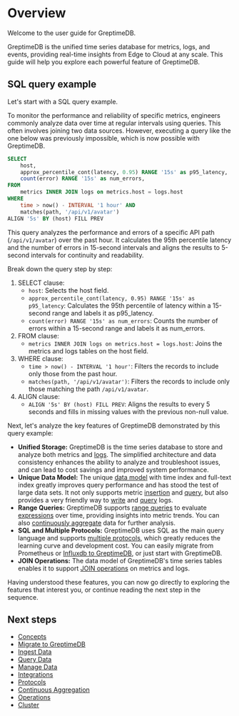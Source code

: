 # Overview

Welcome to the user guide for GreptimeDB.

GreptimeDB is the unified time series database for metrics, logs, and events,
providing real-time insights from Edge to Cloud at any scale.
This guide will help you explore each powerful feature of GreptimeDB.

## SQL query example

Let's start with a SQL query example.

To monitor the performance and reliability of specific metrics,
engineers commonly analyze data over time at regular intervals using queries.
This often involves joining two data sources.
However, executing a query like the one below was previously impossible,
which is now possible with GreptimeDB.

```sql
SELECT
    host,
    approx_percentile_cont(latency, 0.95) RANGE '15s' as p95_latency,
    count(error) RANGE '15s' as num_errors,
FROM
    metrics INNER JOIN logs on metrics.host = logs.host
WHERE
    time > now() - INTERVAL '1 hour' AND
    matches(path, '/api/v1/avatar')
ALIGN '5s' BY (host) FILL PREV
```

This query analyzes the performance and errors of a specific API path (`/api/v1/avatar`) over the past hour.
It calculates the 95th percentile latency and the number of errors in 15-second intervals and aligns the results to 5-second intervals for continuity and readability.

Break down the query step by step:

1. SELECT clause:
    - `host`: Selects the host field.
    - `approx_percentile_cont(latency, 0.95) RANGE '15s' as p95_latency`: Calculates the 95th percentile of latency within a 15-second range and labels it as p95_latency.
    - `count(error) RANGE '15s' as num_errors`: Counts the number of errors within a 15-second range and labels it as num_errors.
2. FROM clause:
    - `metrics INNER JOIN logs on metrics.host = logs.host`: Joins the metrics and logs tables on the host field.
3. WHERE clause:
    - `time > now() - INTERVAL '1 hour'`: Filters the records to include only those from the past hour.
    - `matches(path, '/api/v1/avatar')`: Filters the records to include only those matching the path `/api/v1/avatar`.
4. ALIGN clause:
    - `ALIGN '5s' BY (host) FILL PREV`: Aligns the results to every 5 seconds and fills in missing values with the previous non-null value.

Next, let's analyze the key features of GreptimeDB demonstrated by this query example:

- **Unified Storage:** GreptimeDB is the time series database to store and analyze both metrics and [logs](/user-guide/logs/overview.md). The simplified architecture and data consistency enhances the ability to analyze and troubleshoot issues, and can lead to cost savings and improved system performance.
- **Unique Data Model:** The unique [data model](/user-guide/concepts/data-model.md) with time index and full-text index greatly improves query performance and has stood the test of large data sets. It not only supports metric [insertion](/user-guide/ingest-data/overview.md) and [query](/user-guide/query-data/overview.md), but also provides a very friendly way to [write](/user-guide/logs/write-logs.md) and [query](/user-guide/logs/query-logs.md) logs.
- **Range Queries:** GreptimeDB supports [range queries](/user-guide/query-data/sql.md#aggregate-data-by-time-window) to evaluate [expressions](/reference/sql/functions/overview.md) over time, providing insights into metric trends. You can also [continuously aggregate](/user-guide/continuous-aggregation/overview.md) data for further analysis.
- **SQL and Multiple Protocols:** GreptimeDB uses SQL as the main query language and supports [multiple protocols](/user-guide/protocols/overview.md), which greatly reduces the learning curve and development cost. You can easily migrate from Prometheus or [Influxdb to GreptimeDB](/user-guide/migrate-to-greptimedb/migrate-from-influxdb.md), or just start with GreptimeDB.
- **JOIN Operations:** The data model of GreptimeDB's time series tables enables it to support [JOIN operations](/reference/sql/join.md) on metrics and logs.

Having understood these features, you can now go directly to exploring the features that interest you, or continue reading the next step in the sequence.

## Next steps

* [Concepts](./concepts/overview.md)
* [Migrate to GreptimeDB](./migrate-to-greptimedb/migrate-from-influxdb.md)
* [Ingest Data](./ingest-data/overview.md)
* [Query Data](./query-data/overview.md)
* [Manage Data](./manage-data/overview.md)
* [Integrations](./integrations/overview.md)
* [Protocols](./protocols/overview.md)
* [Continuous Aggregation](./continuous-aggregation/overview.md)
* [Operations](./operations/overview.md)
* [Cluster](./cluster.md)
